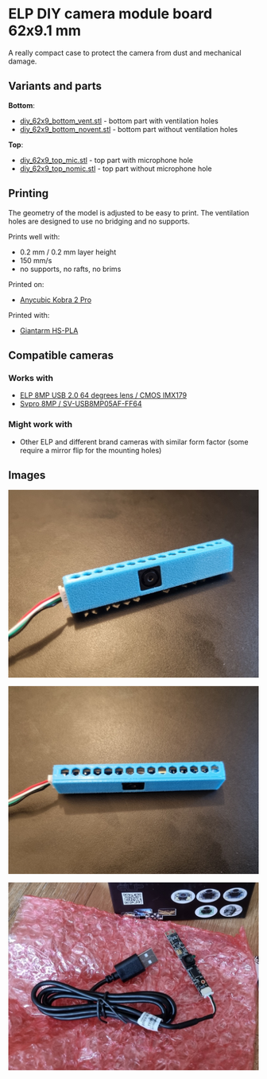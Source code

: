 # ELP DIY camera module board 62x9.1 mm

A really compact case to protect the camera from dust and mechanical damage.

## Variants and parts

**Bottom**:

- [diy_62x9_bottom_vent.stl](diy_62x9_bottom_vent.stl) - bottom part with ventilation holes
- [diy_62x9_bottom_novent.stl](diy_62x9_bottom_novent.stl) - bottom part without ventilation holes

**Top**:

- [diy_62x9_top_mic.stl](diy_62x9_top_mic.stl) - top part with microphone hole
- [diy_62x9_top_nomic.stl](diy_62x9_top_nomic.stl) - top part without microphone hole

## Printing

The geometry of the model is adjusted to be easy to print. The ventilation holes are designed to use no bridging and no supports.

Prints well with:

- 0.2 mm / 0.2 mm layer height
- 150 mm/s
- no supports, no rafts, no brims

Printed on:

- [Anycubic Kobra 2 Pro](https://amzn.to/4e0Dz7R)

Printed with:

- [Giantarm HS-PLA](https://amzn.to/3B8snY7)

## Compatible cameras

### Works with

- [ELP 8MP USB 2.0 64 degrees lens / CMOS IMX179](https://amzn.to/3MONvFr)
- [Svpro 8MP / SV-USB8MP05AF-FF64](https://amzn.to/3ZrJC0C)

### Might work with

- Other ELP and different brand cameras with similar form factor (some require a mirror flip for the mounting holes)

## Images

![Front view](fig-001.jpg)

![Side view](fig-002.jpg)

![Camera](fig-000.jpg)
